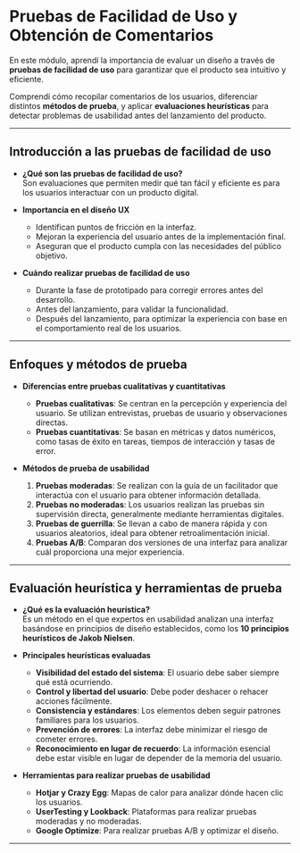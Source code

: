 # **Pruebas de Facilidad de Uso y Obtención de Comentarios**  

En este módulo, aprendí la importancia de evaluar un diseño a través de **pruebas de facilidad de uso** para garantizar que el producto sea intuitivo y eficiente.  

Comprendí cómo recopilar comentarios de los usuarios, diferenciar distintos **métodos de prueba**, y aplicar **evaluaciones heurísticas** para detectar problemas de usabilidad antes del lanzamiento del producto.  

---

## **Introducción a las pruebas de facilidad de uso**  

- **¿Qué son las pruebas de facilidad de uso?**  
  Son evaluaciones que permiten medir qué tan fácil y eficiente es para los usuarios interactuar con un producto digital.  

- **Importancia en el diseño UX**  
  - Identifican puntos de fricción en la interfaz.  
  - Mejoran la experiencia del usuario antes de la implementación final.  
  - Aseguran que el producto cumpla con las necesidades del público objetivo.  

- **Cuándo realizar pruebas de facilidad de uso**  
  - Durante la fase de prototipado para corregir errores antes del desarrollo.  
  - Antes del lanzamiento, para validar la funcionalidad.  
  - Después del lanzamiento, para optimizar la experiencia con base en el comportamiento real de los usuarios.  

---

## **Enfoques y métodos de prueba**  

- **Diferencias entre pruebas cualitativas y cuantitativas**  
  - **Pruebas cualitativas**: Se centran en la percepción y experiencia del usuario. Se utilizan entrevistas, pruebas de usuario y observaciones directas.  
  - **Pruebas cuantitativas**: Se basan en métricas y datos numéricos, como tasas de éxito en tareas, tiempos de interacción y tasas de error.  

- **Métodos de prueba de usabilidad**  
  1. **Pruebas moderadas**: Se realizan con la guía de un facilitador que interactúa con el usuario para obtener información detallada.  
  2. **Pruebas no moderadas**: Los usuarios realizan las pruebas sin supervisión directa, generalmente mediante herramientas digitales.  
  3. **Pruebas de guerrilla**: Se llevan a cabo de manera rápida y con usuarios aleatorios, ideal para obtener retroalimentación inicial.  
  4. **Pruebas A/B**: Comparan dos versiones de una interfaz para analizar cuál proporciona una mejor experiencia.  

---

## **Evaluación heurística y herramientas de prueba**  

- **¿Qué es la evaluación heurística?**  
  Es un método en el que expertos en usabilidad analizan una interfaz basándose en principios de diseño establecidos, como los **10 principios heurísticos de Jakob Nielsen**.  

- **Principales heurísticas evaluadas**  
  - **Visibilidad del estado del sistema**: El usuario debe saber siempre qué está ocurriendo.  
  - **Control y libertad del usuario**: Debe poder deshacer o rehacer acciones fácilmente.  
  - **Consistencia y estándares**: Los elementos deben seguir patrones familiares para los usuarios.  
  - **Prevención de errores**: La interfaz debe minimizar el riesgo de cometer errores.  
  - **Reconocimiento en lugar de recuerdo**: La información esencial debe estar visible en lugar de depender de la memoria del usuario.  

- **Herramientas para realizar pruebas de usabilidad**  
  - **Hotjar y Crazy Egg**: Mapas de calor para analizar dónde hacen clic los usuarios.  
  - **UserTesting y Lookback**: Plataformas para realizar pruebas moderadas y no moderadas.  
  - **Google Optimize**: Para realizar pruebas A/B y optimizar el diseño.  

---